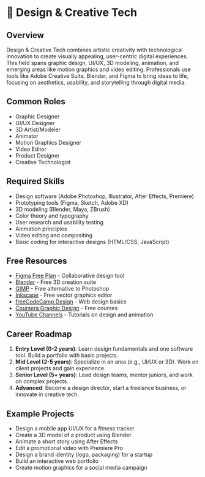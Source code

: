 # 🎨 Design & Creative Tech

## Overview
Design & Creative Tech combines artistic creativity with technological innovation to create visually appealing, user-centric digital experiences. This field spans graphic design, UI/UX, 3D modeling, animation, and emerging areas like motion graphics and video editing. Professionals use tools like Adobe Creative Suite, Blender, and Figma to bring ideas to life, focusing on aesthetics, usability, and storytelling through digital media.

## Common Roles
- Graphic Designer
- UI/UX Designer
- 3D Artist/Modeler
- Animator
- Motion Graphics Designer
- Video Editor
- Product Designer
- Creative Technologist

## Required Skills
- Design software (Adobe Photoshop, Illustrator, After Effects, Premiere)
- Prototyping tools (Figma, Sketch, Adobe XD)
- 3D modeling (Blender, Maya, ZBrush)
- Color theory and typography
- User research and usability testing
- Animation principles
- Video editing and compositing
- Basic coding for interactive designs (HTML/CSS, JavaScript)

## Free Resources
- [Figma Free Plan](https://www.figma.com/) - Collaborative design tool
- [Blender](https://www.blender.org/) - Free 3D creation suite
- [GIMP](https://www.gimp.org/) - Free alternative to Photoshop
- [Inkscape](https://inkscape.org/) - Free vector graphics editor
- [freeCodeCamp Design](https://www.freecodecamp.org/learn/responsive-web-design/) - Web design basics
- [Coursera Graphic Design](https://www.coursera.org/courses?query=graphic%20design) - Free courses
- [YouTube Channels](https://www.youtube.com/c/TheFutur) - Tutorials on design and animation

## Career Roadmap
1. **Entry Level (0-2 years)**: Learn design fundamentals and one software tool. Build a portfolio with basic projects.
2. **Mid Level (2-5 years)**: Specialize in an area (e.g., UI/UX or 3D). Work on client projects and gain experience.
3. **Senior Level (5+ years)**: Lead design teams, mentor juniors, and work on complex projects.
4. **Advanced**: Become a design director, start a freelance business, or innovate in creative tech.

## Example Projects
- Design a mobile app UI/UX for a fitness tracker
- Create a 3D model of a product using Blender
- Animate a short story using After Effects
- Edit a promotional video with Premiere Pro
- Design a brand identity (logo, packaging) for a startup
- Build an interactive web portfolio
- Create motion graphics for a social media campaign
